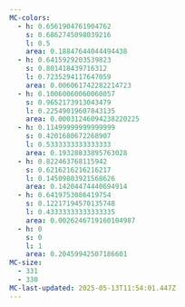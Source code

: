 ```yaml
---
MC-colors:
  - h: 0.6561904761904762
    s: 0.6862745098039216
    l: 0.5
    area: 0.18847644044494438
  - h: 0.6415929203539823
    s: 0.801418439716312
    l: 0.7235294117647059
    area: 0.006061742282214723
  - h: 0.10060060060060057
    s: 0.9652173913043479
    l: 0.22549019607843135
    area: 0.00031246094238220225
  - h: 0.11499999999999999
    s: 0.4201680672268907
    l: 0.5333333333333333
    area: 0.19328833895763028
  - h: 0.822463768115942
    s: 0.6216216216216217
    l: 0.14509803921568626
    area: 0.14204474440694914
  - h: 0.6419753086419754
    s: 0.12217194570135748
    l: 0.43333333333333335
    area: 0.0026246719160104987
  - h: 0
    s: 0
    l: 1
    area: 0.20459942507186601
MC-size:
  - 331
  - 330
MC-last-updated: 2025-05-13T11:54:01.447Z
---
```

